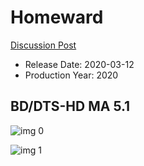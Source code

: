 # Homeward

[Discussion Post](https://www.avsforum.com/threads/bass-eq-for-filtered-movies.2995212/post-59429164)

* Release Date: 2020-03-12
* Production Year: 2020

## BD/DTS-HD MA 5.1

![img 0](https://i.imgur.com/lb5tezq.jpg)

![img 1](https://i.imgur.com/qHf8PBp.png)

